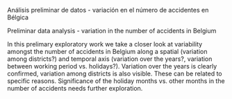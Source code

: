 Análisis preliminar de datos - variación en el número de accidentes en Bélgica

Preliminar data analysis - variation in the number of accidents in Belgium 

In this prelimary exploratory work we take a closer look at variability amongst the number of accidents in Belgium along a spatial (variation among districts?) and temporal axis (variation over the years?, variation between working period vs. holidays?). Variation over the years is clearly confirmed, variation among districts is also visible. These can be related to specific reasons. Significance of the holiday months vs. other months in the number of accidents needs further exploration.
